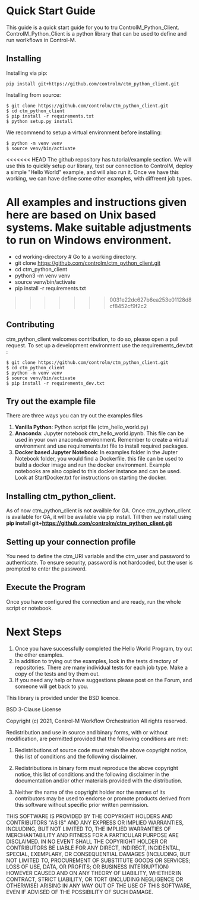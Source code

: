 # Quick Start Guide

This guide is a quick start guide for you to tru ControlM_Python_Client. ControlM_Python_Client is a python library that can be used to define and run worlkflows in Control-M.

## Installing

Installing via pip:
```
pip install git+https://github.com/controlm/ctm_python_client.git
```

Installing from source:
```
$ git clone https://github.com/controlm/ctm_python_client.git
$ cd ctm_python_client
$ pip install -r requirements.txt
$ python setup.py install
```

We recommend to setup a virtual environment before installing:
```
$ python -m venv venv
$ source venv/bin/activate
```

<<<<<<< HEAD
The github repository has tutorial/example section. We will use this to quickly setup our library, test our connection to ControlM, deploy a simple "Hello World" example, and will also run it. Once we have this working, we can have define some other examples, with diffreent job types.

All examples and instructions given here are based on Unix based systems. Make suitable adjustments to run on Windows environment.
=======
- cd working-directory # Go to a working directory.
- git clone https://github.com/controlm/ctm_python_client.git
- cd ctm_python_client
- python3 -m venv venv
- source venv/bin/activate
- pip install -r requirements.txt
>>>>>>> 0031e22dc627b6ea253e01128d8cf8452cf9f2c2

## Contributing
ctm_python_client welcomes contribution, to do so, please open a pull request.
To set up a development environment use the requirements_dev.txt :
```
$ git clone https://github.com/controlm/ctm_python_client.git
$ cd ctm_python_client
$ python -m venv venv
$ source venv/bin/activate
$ pip install -r requirements_dev.txt
```
## Try out the example file

There are three ways you can try out the examples files
1) **Vanilla Python**: Python script file (ctm_hello_world.py)
2) **Anaconda**: Jupyter notebook ctm_hello_world.ipynb. This file can be used in your own anaconda environment. Remember to create a virtual environment and use requirements.txt file to install required packages.
3) **Docker based Jupyter Notebook**: In examples folder in the Jupter Notebook folder, you would find a Dockerfile. this file can be used to build a docker image and run the docker environment. Example notebooks are also copied to this docker instance and can be used. Look at StartDocker.txt for instructions on starting the docker.

## Installing ctm_python_client.
As of now ctm_python_client is not availble for GA. Once ctm_python_client is available for GA, it will be available via pip install. Till then we install using **pip install git+https://github.com/controlm/ctm_python_client.git**

## Setting up your connection profile

You need to define the ctm_URI variable and the ctm_user and password to authenticate. To ensure security, password is not hardcoded, but the user is prompted to enter the password.

## Execute the Program 

Once you have configured the connection and are ready, run the whole script or notebook. 



# Next Steps

1) Once you have successfully completed the Hello World Program, try out the other examples.
2) In addition to trying out the examples, look in the tests directory of repositories. There are many individual tests for each job type. Make a copy of the tests and try them out.
3) If you need any help or have suggestions please post on the Forum, and someone will get back to you.



This library is provided under the BSD licence.

BSD 3-Clause License

Copyright (c) 2021, Control-M Workflow Orchestration
All rights reserved.

Redistribution and use in source and binary forms, with or without
modification, are permitted provided that the following conditions are met:

1. Redistributions of source code must retain the above copyright notice, this
   list of conditions and the following disclaimer.

2. Redistributions in binary form must reproduce the above copyright notice,
   this list of conditions and the following disclaimer in the documentation
   and/or other materials provided with the distribution.

3. Neither the name of the copyright holder nor the names of its
   contributors may be used to endorse or promote products derived from
   this software without specific prior written permission.

THIS SOFTWARE IS PROVIDED BY THE COPYRIGHT HOLDERS AND CONTRIBUTORS "AS IS"
AND ANY EXPRESS OR IMPLIED WARRANTIES, INCLUDING, BUT NOT LIMITED TO, THE
IMPLIED WARRANTIES OF MERCHANTABILITY AND FITNESS FOR A PARTICULAR PURPOSE ARE
DISCLAIMED. IN NO EVENT SHALL THE COPYRIGHT HOLDER OR CONTRIBUTORS BE LIABLE
FOR ANY DIRECT, INDIRECT, INCIDENTAL, SPECIAL, EXEMPLARY, OR CONSEQUENTIAL
DAMAGES (INCLUDING, BUT NOT LIMITED TO, PROCUREMENT OF SUBSTITUTE GOODS OR
SERVICES; LOSS OF USE, DATA, OR PROFITS; OR BUSINESS INTERRUPTION) HOWEVER
CAUSED AND ON ANY THEORY OF LIABILITY, WHETHER IN CONTRACT, STRICT LIABILITY,
OR TORT (INCLUDING NEGLIGENCE OR OTHERWISE) ARISING IN ANY WAY OUT OF THE USE
OF THIS SOFTWARE, EVEN IF ADVISED OF THE POSSIBILITY OF SUCH DAMAGE.

  
